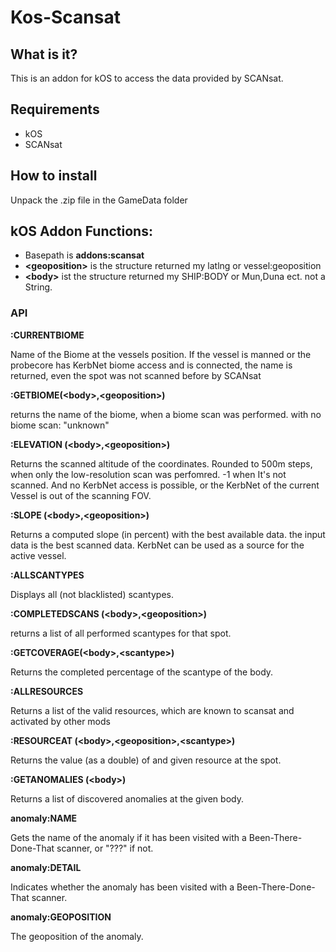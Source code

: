 # Kos-Scansat

## What is it?
This is an addon for kOS to access the data provided by SCANsat.

## Requirements

* kOS
* SCANsat

## How to install

Unpack the .zip file in the GameData folder


## kOS Addon Functions:
 
* Basepath is **addons:scansat** 
* **\<geoposition\>** is the structure returned my latlng or vessel:geoposition
* **\<body\>** ist the structure returned my SHIP:BODY or Mun,Duna ect. not a String.

### API

**:CURRENTBIOME**

Name of the Biome at the vessels position. If the vessel is manned or the probecore has KerbNet biome access and is connected, 
the name is returned, even the spot was not scanned before by SCANsat

**:GETBIOME(\<body\>,\<geoposition\>)**

returns the name of the biome, when a biome scan was performed. with no biome scan: "unknown" 

**:ELEVATION (\<body\>,\<geoposition\>)**

Returns the scanned altitude of the coordinates. 
Rounded to 500m steps, when only the low-resolution scan was perfomred.
-1 when It's not scanned. And no KerbNet access is possible, or the KerbNet of the current Vessel is out of the scanning FOV. 

**:SLOPE (\<body\>,\<geoposition\>)**

Returns a computed slope (in percent) with the best available data. the input data is the best scanned data. KerbNet can be used as a source for the active vessel.

**:ALLSCANTYPES**

Displays all (not blacklisted) scantypes.

**:COMPLETEDSCANS (\<body\>,\<geoposition\>)**

returns a list of all performed scantypes for that spot.

**:GETCOVERAGE(\<body\>,\<scantype\>)**

Returns the completed percentage of the scantype of the body.

**:ALLRESOURCES**

Returns a list of the valid resources, which are known to scansat and activated by other mods

**:RESOURCEAT (\<body\>,\<geoposition\>,\<scantype\>)**

Returns the value (as a double) of and given resource at the spot.

**:GETANOMALIES (\<body\>)**

Returns a list of discovered anomalies at the given body.

**anomaly:NAME**

Gets the name of the anomaly if it has been visited with a Been-There-Done-That scanner, or "???" if not.

**anomaly:DETAIL**

Indicates whether the anomaly has been visited with a Been-There-Done-That scanner.

**anomaly:GEOPOSITION**

The geoposition of the anomaly.
